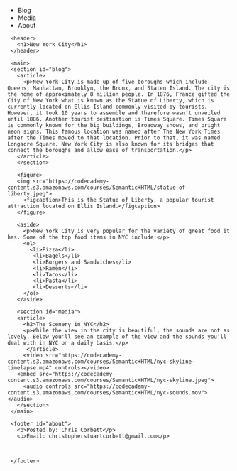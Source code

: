<!DOCTYPE html>
<html>
   <head>
      <link rel="stylesheet" href="style.css">
   </head>
   <body>   
<nav>
  <ul>
    <li href="blog">Blog</li>
  <li href="media">Media</li>
  <li href="about">About</li>
  </ul>
     </nav>
     
     <header>
       <h1>New York City</h1>
     </header>
     
     <main>
     <section id="blog">
       <article>
         <p>New York City is made up of five boroughs which include Queens, Manhattan, Brooklyn, the Bronx, and Staten Island. The city is the home of approximately 8 million people. In 1876, France gifted the City of New York what is known as the Statue of Liberty, which is currently located on Ellis Island commonly visited by tourists. However, it took 10 years to assemble and therefore wasn’t unveiled until 1886. Another tourist destination is Times Square. Times Square is commonly known for the big buildings, Broadway shows, and bright neon signs. This famous location was named after The New York Times after the Times moved to that location. Prior to that, it was named Longacre Square. New York City is also known for its bridges that connect the boroughs and allow ease of transportation.</p>
       </article>
       </section>
       
       <figure>
       <img src="https://codecademy-content.s3.amazonaws.com/courses/Semantic+HTML/statue-of-liberty.jpeg">
         <figcaption>This is the Statue of Liberty, a popular tourist attraction located on Ellis Island.</figcaption>
       </figure>
       
       <aside>
         <p>New York City is very popular for the variety of great food it has. Some of the top food items in NYC include:</p>
         <ol>
           <li>Pizza</li>
            <li>Bagels</li>
            <li>Burgers and Sandwiches</li>
            <li>Ramen</li>
            <li>Tacos</li>
            <li>Pasta</li>
            <li>Desserts</li>
         </ol>
       </aside>
       
       <section id="media">
       <article>
         <h2>The Scenery in NYC</h2>
         <p>While the view in the city is beautiful, the sounds are not as lovely. Below you'll see an example of the view and the sounds you'll deal with in NYC on a daily basis.</p>
          </article>
         <video src="https://codecademy-content.s3.amazonaws.com/courses/Semantic+HTML/nyc-skyline-timelapse.mp4" controls></video>
       <embed src="https://codecademy-content.s3.amazonaws.com/courses/Semantic+HTML/nyc-skyline.jpeg">
         <audio controls src="https://codecademy-content.s3.amazonaws.com/courses/Semantic+HTML/nyc-sounds.mov"></audio>
       </section>
     </main>
     
     <footer id="about">
       <p>Posted by: Chris Corbett</p>
       <p>Email: christopherstuartcorbett@gmail.com</p>
     
     
  
     </footer>
     
   </body>
</html>
